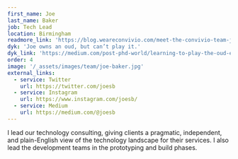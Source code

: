 ```yaml
---
first_name: Joe
last_name: Baker
job: Tech Lead
location: Birmingham
readmore_link: 'https://blog.weareconvivio.com/meet-the-convivio-team-joe-baker-fb22d85b6a11'
dyk: 'Joe owns an oud, but can’t play it.'
dyk_link: 'https://medium.com/post-phd-world/learning-to-play-the-oud-e16350c2aeda'
order: 4
image: '/_assets/images/team/joe-baker.jpg'
external_links:
  - service: Twitter
    url: https://twitter.com/joesb
  - service: Instagram
    url: https://www.instagram.com/joesb/
  - service: Medium
    url: https://medium.com/@joesb
---
```


I lead our technology consulting, giving clients a pragmatic, independent, and plain-English view of the technology landscape for their services. I also lead the development teams in the prototyping and build phases.
